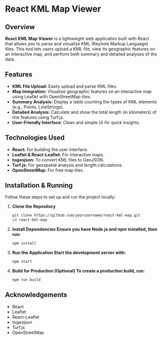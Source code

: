 # React KML Map Viewer

## Overview

**React KML Map Viewer** is a lightweight web application built with React that allows you to parse and visualize KML (Keyhole Markup Language) files. This tool lets users upload a KML file, view its geographic features on an interactive map, and perform both summary and detailed analyses of the data.

## Features

- **KML File Upload:** Easily upload and parse KML files.
- **Map Integration:** Visualize geographic features on an interactive map using Leaflet with OpenStreetMap tiles.
- **Summary Analysis:** Display a table counting the types of KML elements (e.g., Points, LineStrings).
- **Detailed Analysis:** Calculate and show the total length (in kilometers) of line features using Turf.js.
- **User-Friendly Interface:** Clean and simple UI for quick insights.

## Technologies Used

- **React:** For building the user interface.
- **Leaflet & React-Leaflet:** For interactive maps.
- **togeojson:** To convert KML files to GeoJSON.
- **Turf.js:** For geospatial analysis and length calculations.
- **OpenStreetMap:** For free map tiles.

## Installation & Running

Follow these steps to set up and run the project locally:

1. **Clone the Repository**
   ```bash
   git clone https://github.com/yourusername/react-kml-map.git
   cd react-kml-map

2. **Install Dependencies Ensure you have Node.js and npm installed, then run:**
    ```bash
    npm install

3. **Run the Application Start the development server with:**
    ```bash
    npm start

4. **Build for Production (Optional) To create a production build, run:**
    ```bash
    npm run build

## Acknowledgements

* React
* Leaflet
* React-Leaflet
* togeojson
* Turf.js
* OpenStreetMap

